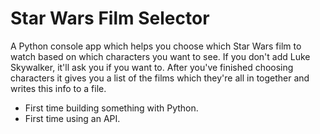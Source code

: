 # Star Wars Film Selector
A Python console app which helps you choose which Star Wars film to watch based on which characters you want to see. If you don't add Luke Skywalker, it'll ask you if you want to. After you've finished choosing characters it gives you a list of the films which they're all in together and writes this info to a file.
- First time building something with Python.
- First time using an API.
